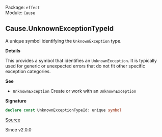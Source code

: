 Package: `effect`<br />
Module: `Cause`<br />

## Cause.UnknownExceptionTypeId

A unique symbol identifying the `UnknownException` type.

**Details**

This provides a symbol that identifies an `UnknownException`. It is typically
used for generic or unexpected errors that do not fit other specific
exception categories.

**See**

- `UnknownException` Create or work with an `UnknownException`

**Signature**

```ts
declare const UnknownExceptionTypeId: unique symbol
```

[Source](https://github.com/Effect-TS/effect/tree/main/packages/effect/src/Cause.ts#L231)

Since v2.0.0